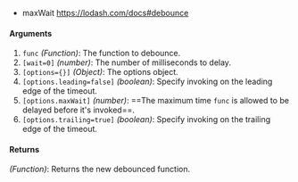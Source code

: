 - maxWait
https://lodash.com/docs#debounce
#### Arguments
1.  `func` _(Function)_: The function to debounce.
2.  `[wait=0]` _(number)_: The number of milliseconds to delay.
3.  `[options={}]` _(Object)_: The options object.
4.  `[options.leading=false]` _(boolean)_: Specify invoking on the leading edge of the timeout.
5.  `[options.maxWait]` _(number)_: ==The maximum time `func` is allowed to be delayed before it's invoked==.
6.  `[options.trailing=true]` _(boolean)_: Specify invoking on the trailing edge of the timeout.
#### Returns
_(Function)_: Returns the new debounced function.
